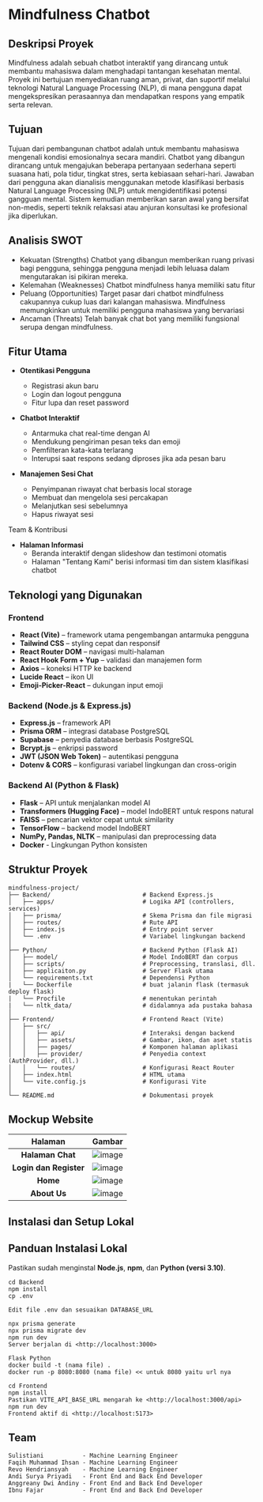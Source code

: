 # Mindfulness Chatbot

## Deskripsi Proyek

Mindfulness adalah sebuah chatbot interaktif yang dirancang untuk membantu mahasiswa dalam menghadapi tantangan kesehatan mental. Proyek ini bertujuan menyediakan ruang aman, privat, dan suportif melalui teknologi Natural Language Processing (NLP), di mana pengguna dapat mengekspresikan perasaannya dan mendapatkan respons yang empatik serta relevan.

## Tujuan
Tujuan dari pembangunan chatbot adalah untuk membantu mahasiswa mengenali kondisi emosionalnya secara mandiri. Chatbot yang dibangun dirancang untuk mengajukan beberapa pertanyaan sederhana seperti suasana hati, pola tidur, tingkat stres, serta kebiasaan sehari-hari. Jawaban dari pengguna akan dianalisis menggunakan metode klasifikasi berbasis Natural Language Processing (NLP) untuk mengidentifikasi potensi gangguan mental. Sistem kemudian memberikan saran awal yang bersifat non-medis, seperti teknik relaksasi atau anjuran konsultasi ke profesional jika diperlukan.

## Analisis SWOT
- Kekuatan (Strengths) Chatbot yang dibangun memberikan ruang privasi bagi pengguna, sehingga pengguna menjadi lebih leluasa dalam mengutarakan isi pikiran mereka.
- Kelemahan (Weaknesses) Chatbot mindfulness hanya memiliki satu fitur
- Peluang (Opportunities) Target pasar dari chatbot mindfulness cakupannya cukup luas dari kalangan mahasiswa. Mindfulness memungkinkan untuk memiliki pengguna mahasiswa yang bervariasi
- Ancaman (Threats) Telah banyak chat bot yang memiliki fungsional serupa dengan mindfulness. 


## Fitur Utama

- **Otentikasi Pengguna**
  - Registrasi akun baru
  - Login dan logout pengguna
  - Fitur lupa dan reset password

- **Chatbot Interaktif**
  - Antarmuka chat real-time dengan AI
  - Mendukung pengiriman pesan teks dan emoji
  - Pemfilteran kata-kata terlarang
  - Interupsi saat respons sedang diproses jika ada pesan baru

- **Manajemen Sesi Chat**
  - Penyimpanan riwayat chat berbasis local storage
  - Membuat dan mengelola sesi percakapan
  - Melanjutkan sesi sebelumnya
  - Hapus riwayat sesi

Team & Kontribusi

- **Halaman Informasi**
  - Beranda interaktif dengan slideshow dan testimoni otomatis
  - Halaman "Tentang Kami" berisi informasi tim dan sistem klasifikasi chatbot

## Teknologi yang Digunakan

### Frontend

- **React (Vite)** – framework utama pengembangan antarmuka pengguna
- **Tailwind CSS** – styling cepat dan responsif
- **React Router DOM** – navigasi multi-halaman
- **React Hook Form + Yup** – validasi dan manajemen form
- **Axios** – koneksi HTTP ke backend
- **Lucide React** – ikon UI
- **Emoji-Picker-React** – dukungan input emoji

### Backend (Node.js & Express.js)

- **Express.js** – framework API
- **Prisma ORM** – integrasi database PostgreSQL
- **Supabase** – penyedia database berbasis PostgreSQL
- **Bcrypt.js** – enkripsi password
- **JWT (JSON Web Token)** – autentikasi pengguna
- **Dotenv & CORS** – konfigurasi variabel lingkungan dan cross-origin

### Backend AI (Python & Flask)

- **Flask** – API untuk menjalankan model AI
- **Transformers (Hugging Face)** – model IndoBERT untuk respons natural
- **FAISS** – pencarian vektor cepat untuk similarity
- **TensorFlow** – backend model IndoBERT
- **NumPy, Pandas, NLTK** – manipulasi dan preprocessing data
- **Docker** - Lingkungan Python konsisten

## Struktur Proyek

```
mindfulness-project/
├── Backend/                          # Backend Express.js
│   ├── apps/                         # Logika API (controllers, services)
│   ├── prisma/                       # Skema Prisma dan file migrasi
│   ├── routes/                       # Rute API
│   ├── index.js                      # Entry point server
│   └── .env                          # Variabel lingkungan backend
│
├── Python/                           # Backend Python (Flask AI)
│   ├── model/                        # Model IndoBERT dan corpus
│   ├── scripts/                      # Preprocessing, translasi, dll.
│   ├── applicaiton.py                # Server Flask utama
│   └── requirements.txt              # Dependensi Python
|   └── Dockerfile                    # buat jalanin flask (termasuk deploy flask)
|   └── Procfile                      # menentukan perintah
|   └── nltk_data/                    # didalamnya ada pustaka bahasa
│
├── Frontend/                         # Frontend React (Vite)
│   ├── src/
│   │   ├── api/                      # Interaksi dengan backend
│   │   ├── assets/                   # Gambar, ikon, dan aset statis
│   │   ├── pages/                    # Komponen halaman aplikasi
│   │   ├── provider/                 # Penyedia context (AuthProvider, dll.)
│   │   └── routes/                   # Konfigurasi React Router
│   ├── index.html                    # HTML utama
│   └── vite.config.js                # Konfigurasi Vite
│
└── README.md                         # Dokumentasi proyek
```

## Mockup Website
|            Halaman            |                                   Gambar                                                 |
|:-----------------------------:|:----------------------------------------------------------------------------------------:|
|      **Halaman Chat**         |![image](https://github.com/user-attachments/assets/0970cca7-ae54-4f62-8d3b-28a76649e045) |
|    **Login dan Register**     |![image](https://github.com/user-attachments/assets/f8ca9bd0-30cc-4955-a218-b0d640c320bc) |
|         **Home**              |![image](https://github.com/user-attachments/assets/5ab08ed9-0a45-49b4-84f1-10b328edd843) |
|       **About Us**            |![image](https://github.com/user-attachments/assets/f2a59f26-c174-4631-beb4-9a08990ce425) |



## Instalasi dan Setup Lokal

## Panduan Instalasi Lokal

Pastikan sudah menginstal **Node.js**, **npm**, dan **Python (versi 3.10)**.

```
cd Backend
npm install
cp .env

Edit file .env dan sesuaikan DATABASE_URL

npx prisma generate
npx prisma migrate dev
npm run dev
Server berjalan di <http://localhost:3000>
```

```
Flask Python
docker build -t (nama file) .
docker run -p 8080:8080 (nama file) << untuk 8080 yaitu url nya

```

```
cd Frontend
npm install
Pastikan VITE_API_BASE_URL mengarah ke <http://localhost:3000/api>
npm run dev
Frontend aktif di <http://localhost:5173>
```

## Team

```
Sulistiani           - Machine Learning Engineer
Faqih Muhammad Ihsan - Machine Learning Engineer
Revo Hendriansyah    - Machine Learning Engineer
Andi Surya Priyadi   - Front End and Back End Developer
Anggreany Dwi Andiny - Front End and Back End Developer
Ibnu Fajar           - Front End and Back End Developer
```
